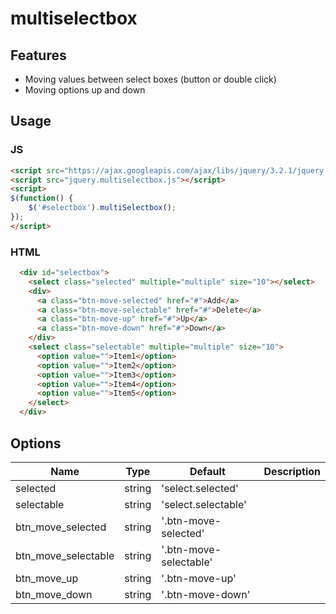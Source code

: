 # multiselectbox


## Features
- Moving values between select boxes (button or double click)
- Moving options up and down

## Usage
### JS
```html
<script src="https://ajax.googleapis.com/ajax/libs/jquery/3.2.1/jquery.min.js"></script>
<script src="jquery.multiselectbox.js"></script>
<script>
$(function() {
	$('#selectbox').multiSelectbox();
});
</script>
```
### HTML
```html
  <div id="selectbox">
    <select class="selected" multiple="multiple" size="10"></select>
    <div>
      <a class="btn-move-selected" href="#">Add</a>
      <a class="btn-move-selectable" href="#">Delete</a>
      <a class="btn-move-up" href="#">Up</a>
      <a class="btn-move-down" href="#">Down</a>
    </div>
    <select class="selectable" multiple="multiple" size="10">
      <option value="">Item1</option>
      <option value="">Item2</option>
      <option value="">Item3</option>
      <option value="">Item4</option>
      <option value="">Item5</option>
    </select>
  </div>
```

## Options
| Name | Type | Default | Description |
|---|---|---|---|
| selected | string | 'select.selected' |  |
| selectable | string | 'select.selectable' |  |
| btn_move_selected | string | '.btn-move-selected' |  |
| btn_move_selectable | string | '.btn-move-selectable' |  |
| btn_move_up | string | '.btn-move-up' |  |
| btn_move_down | string | '.btn-move-down' |  |
